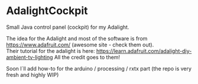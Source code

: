 # AdalightCockpit

Small Java control panel (cockpit) for my Adalight.

The idea for the Adalight and most of the software is from https://www.adafruit.com/ (awesome site - check them out).  
Their tutorial for the adalight is here: https://learn.adafruit.com/adalight-diy-ambient-tv-lighting
All the credit goes to them!

Soon I´ll add how-to for the arduino / processing / rxtx part
(the repo is very fresh and highly WIP)
